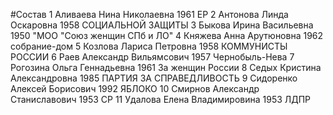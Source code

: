 #Состав
1 Аливаева Нина Николаевна 1961 ЕР
2 Антонова Линда Оскаровна 1958 СОЦИАЛЬНОЙ ЗАЩИТЫ
3 Быкова Ирина Васильевна 1950 \"МОО \"Союз женщин СПб и ЛО\"
4 Княжева Анна Арутюновна 1962 собрание-дом
5 Козлова Лариса Петровна 1958 КОММУНИСТЫ РОССИИ
6 Раев Александр Вильямсович 1957 Чернобыль-Нева
7 Рогозина Ольга Геннадьевна 1961 За женщин России
8 Седых Кристина Александровна 1985 ПАРТИЯ ЗА СПРАВЕДЛИВОСТЬ
9 Сидоренко Алексей Борисович 1992 ЯБЛОКО
10 Смирнов Александр Станиславович 1953 СР
11 Удалова Елена Владимировина 1953 ЛДПР
